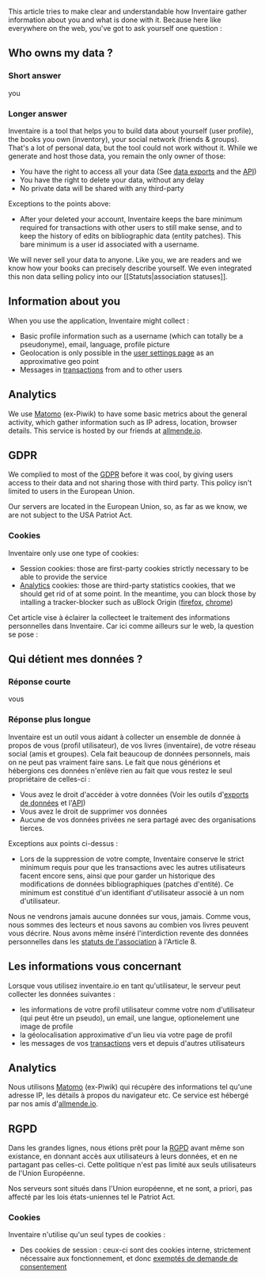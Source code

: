 <!-- LANG:EN, title="Privacy"-->

This article tries to make clear and understandable how Inventaire gather information about you and what is done with it. Because here like everywhere on the web, you've got to ask yourself one question : 

## Who owns my data ?

### Short answer
you

### Longer answer
Inventaire is a tool that helps you to build data about yourself (user profile), the books you own (inventory), your social network (friends & groups). That's a lot of personal data, but the tool could not work without it. While we generate and host those data, you remain the only owner of those: 
* You have the right to access all your data (See [data exports](https://inventaire.io/settings/data) and the [API](https://api.inventaire.io))
* You have the right to delete your data, without any delay
* No private data will be shared with any third-party

Exceptions to the points above:
* After your deleted your account, Inventaire keeps the bare minimum required for transactions with other users to still make sense, and to keep the history of edits on bibliographic data (entity patches). This bare minimum is a user id associated with a username.

We will never sell your data to anyone. Like you, we are readers and we know how your books can precisely describe yourself. We even integrated this non data selling policy into our [[Statuts|association statuses]].

## Information about you
When you use the application, Inventaire might collect :

- Basic profile information such as a username (which can totally be a pseudonyme), email, language, profile picture
- Geolocation is only possible in the [user settings page](https://inventaire.io/settings/profile) as an approximative geo point
- Messages in [transactions](https://inventaire.io/transactions) from and to other users

## Analytics
We use [Matomo](https://matomo.org) (ex-Piwik) to have some basic metrics about the general activity, which gather information such as IP adress, location, browser details. This service is hosted by our friends at [allmende.io](https://allmende.io).

## GDPR
We complied to most of the [GDPR](https://en.wikipedia.org/wiki/General_Data_Protection_Regulation) before it was cool, by giving users access to their data and not sharing those with third party. This policy isn't limited to users in the European Union.

Our servers are located in the European Union, so, as far as we know, we are not subject to the USA Patriot Act.

### Cookies
Inventaire only use one type of cookies:
* Session cookies: those are first-party cookies strictly necessary to be able to provide the service
* [Analytics](#analytics) cookies: those are third-party statistics cookies, that we should get rid of at some point. In the meantime, you can block those by intalling a tracker-blocker such as uBlock Origin ([firefox](https://addons.mozilla.org/firefox/addon/ublock-origin/), [chrome](https://chrome.google.com/webstore/detail/ublock-origin/cjpalhdlnbpafiamejdnhcphjbkeiagm?hl=fr))

<!-- LANG:FR, title="Vie privée"-->

Cet article vise à éclairer la collecteet le traitement des informations personnelles dans Inventaire. Car ici comme ailleurs sur le web, la question se pose :

## Qui détient mes données ?
### Réponse courte
vous

### Réponse plus longue

Inventaire est un outil vous aidant à collecter un ensemble de donnée à propos de vous (profil utilisateur), de vos livres (inventaire), de votre réseau social (amis et groupes). Cela fait beaucoup de données personnels, mais on ne peut pas vraiment faire sans. Le fait que nous générions et hébergions ces données n'enlève rien au fait que vous restez le seul propriétaire de celles-ci :
* Vous avez le droit d'accéder à votre données (Voir les outils d'[exports de données](https://inventaire.io/settings/data) et l'[API](https://api.inventaire.io))
* Vous avez le droit de supprimer vos données
* Aucune de vos données privées ne sera partagé avec des organisations tierces.

Exceptions aux points ci-dessus :
* Lors de la suppression de votre compte, Inventaire conserve le strict minimum requis pour que les transactions avec les autres utilisateurs facent encore sens, ainsi que pour garder un historique des modifications de données bibliographiques (patches d'entité). Ce minimum est constitué d'un identifiant d'utilisateur associé à un nom d'utilisateur.

Nous ne vendrons jamais aucune données sur vous, jamais. Comme vous, nous sommes des lecteurs et nous savons au combien vos livres peuvent vous décrire. Nous avons même inséré l'interdiction revente des données personnelles dans les [statuts de l'association](Association) à l'Article 8.

## Les informations vous concernant
Lorsque vous utilisez inventaire.io en tant qu'utilisateur, le serveur peut collecter les données suivantes :

- les informations de votre profil utilisateur comme votre nom d'utilisateur (qui peut être un pseudo), un email, une langue, optionelement une image de profile
- la géolocalisation approximative d'un lieu via votre page de profil
- les messages de vos [transactions](https://inventaire.io/transactions) vers et depuis d'autres utilisateurs

## Analytics
Nous utilisons [Matomo](https://matomo.org) (ex-Piwik) qui récupère des informations tel qu'une adresse IP, les détails à propos du navigateur etc. Ce service est hébergé par nos amis d'[allmende.io](https://allmende.io).

## RGPD
Dans les grandes lignes, nous étions prêt pour la [RGPD](https://fr.wikipedia.org/wiki/R%C3%A8glement_g%C3%A9n%C3%A9ral_sur_la_protection_des_donn%C3%A9es) avant même son existance, en donnant accès aux utilisateurs à leurs données, et en ne partagant pas celles-ci. Cette politique n'est pas limité aux seuls utilisateurs de l'Union Européenne.

Nos serveurs sont situés dans l'Union européenne, et ne sont, a priori, pas affecté par les lois états-uniennes tel le Patriot Act.

### Cookies
Inventaire n'utilise qu'un seul types de cookies :
* Des cookies de session : ceux-ci sont des cookies interne, strictement nécessaire aux fonctionnement, et donc [exemptés de demande de consentement](https://www.cnil.fr/fr/cookies-comment-mettre-mon-site-web-en-conformite)